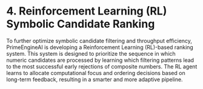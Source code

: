 # 4. Reinforcement Learning (RL) Symbolic Candidate Ranking

To further optimize symbolic candidate filtering and throughput efficiency, PrimeEngineAI is developing a Reinforcement Learning (RL)-based ranking system. This system is designed to prioritize the sequence in which numeric candidates are processed by learning which filtering patterns lead to the most successful early rejections of composite numbers. The RL agent learns to allocate computational focus and ordering decisions based on long-term feedback, resulting in a smarter and more adaptive pipeline.

